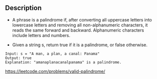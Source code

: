 ## Description

- A phrase is a palindrome if, after converting all uppercase letters into lowercase letters and removing all non-alphanumeric characters, it reads the same forward and backward. Alphanumeric characters include letters and numbers.

- Given a string s, return true if it is a palindrome, or false otherwise.

```
Input: s = "A man, a plan, a canal: Panama"
Output: true
Explanation: "amanaplanacanalpanama" is a palindrome.
```
https://leetcode.com/problems/valid-palindrome/
